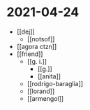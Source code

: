 # 2021-04-24

- [[dej]]
  - [[notsof]]
- [[agora ctzn]]
- [[friend]]
  - [[g. i.]]
    - [[g.]]
    - [[anita]]
  - [[rodrigo-baraglia]]
  - [[lorand]]
  - [[armengol]]